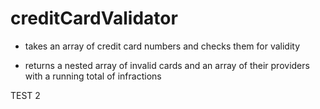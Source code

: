 # creditCardValidator

- takes an array of credit card numbers and checks them for validity

- returns a nested array of invalid cards and an array of their providers with a running total of infractions

TEST 2